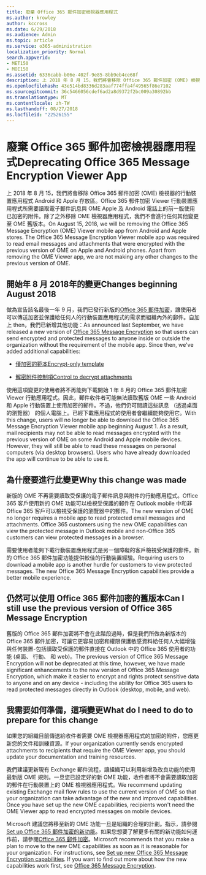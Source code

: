 ```yaml
---
title: 廢棄 Office 365 郵件加密檢視器應用程式
ms.author: krowley
author: kccross
ms.date: 6/29/2018
ms.audience: Admin
ms.topic: article
ms.service: o365-administration
localization_priority: Normal
search.appverid:
- MET150
- MOE150
ms.assetid: 6336cabb-b06e-402f-9e85-8bb9eb4ce68f
description: 上 2018 年 8 月 15，我們將會移除 Office 365 郵件加密 (OME) 檢視器的行動裝置應用程式 Android 和 Apple 存放區。Office 365 郵件加密 Viewer 行動裝置應用程式所需要讀取電子郵件訊息與 OME Apple 及 Android 電話上的前一版使用已加密的附件。除了之外移除 OME 檢視器應用程式，我們不會進行任何其他變更至 OME 舊版本。
ms.openlocfilehash: 43e514bd8336d283aaf774ffa4f49565f86e7102
ms.sourcegitcommit: 36c5466056cdef6ad2a8d9372f2bc009a30892bb
ms.translationtype: MT
ms.contentlocale: zh-TW
ms.lasthandoff: 08/27/2018
ms.locfileid: "22526155"
---
```

# <a name="deprecating-office-365-message-encryption-viewer-app"></a><span data-ttu-id="bb52a-105">廢棄 Office 365 郵件加密檢視器應用程式</span><span class="sxs-lookup"><span data-stu-id="bb52a-105">Deprecating Office 365 Message Encryption Viewer App</span></span>

<span data-ttu-id="bb52a-p102">上 2018 年 8 月 15，我們將會移除 Office 365 郵件加密 (OME) 檢視器的行動裝置應用程式 Android 和 Apple 存放區。Office 365 郵件加密 Viewer 行動裝置應用程式所需要讀取電子郵件訊息與 OME Apple 及 Android 電話上的前一版使用已加密的附件。除了之外移除 OME 檢視器應用程式，我們不會進行任何其他變更至 OME 舊版本。</span><span class="sxs-lookup"><span data-stu-id="bb52a-p102">On August 15, 2018, we will be removing the Office 365 Message Encryption (OME) Viewer mobile app from Android and Apple stores. The Office 365 Message Encryption Viewer mobile app was required to read email messages and attachments that were encrypted with the previous version of OME on Apple and Android phones. Apart from removing the OME Viewer app, we are not making any other changes to the previous version of OME.</span></span>
  
## <a name="changes-beginning-august-2018"></a><span data-ttu-id="bb52a-109">開始年 8 月 2018年的變更</span><span class="sxs-lookup"><span data-stu-id="bb52a-109">Changes beginning August 2018</span></span>

<span data-ttu-id="bb52a-p103">做為宣告該名最後一年 9 月，我們已發行新版的[Office 365 郵件加密](https://aka.ms/ome2017)，讓使用者可以傳送加密並保護給任何人的行動裝置應用程式的需求而組織內外的郵件。自加上 then，我們已新增其他功能：</span><span class="sxs-lookup"><span data-stu-id="bb52a-p103">As announced last September, we have released a new version of [Office 365 Message Encryption](https://aka.ms/ome2017) so that users can send encrypted and protected messages to anyone inside or outside the organization without the requirement of the mobile app. Since then, we've added additional capabilities:</span></span> 
  
- [<span data-ttu-id="bb52a-112">僅加密的範本</span><span class="sxs-lookup"><span data-stu-id="bb52a-112">Encrypt-only template</span></span>](https://aka.ms/encryptonly)
    
- [<span data-ttu-id="bb52a-113">解密附件控制項</span><span class="sxs-lookup"><span data-stu-id="bb52a-113">Control to decrypt attachments</span></span>](https://techcommunity.microsoft.com/t5/Security-Privacy-and-Compliance/Admin-control-for-attachments-now-available-in-Office-365/ba-p/204007)
    
<span data-ttu-id="bb52a-p104">使用這項變更的使用者將不再能夠下載開始 1 年 8 月的 Office 365 郵件加密 Viewer 行動應用程式。因此，郵件收件者可能無法讀取舊版 OME 一些 Android 和 Apple 行動裝置上使用加密的郵件。不過，他們仍可閱讀這些訊息 （透過桌面的瀏覽器） 的個人電腦上。已經下載應用程式的使用者會繼續能夠使用它。</span><span class="sxs-lookup"><span data-stu-id="bb52a-p104">With this change, users will no longer be able to download the Office 365 Message Encryption Viewer mobile app beginning August 1. As a result, mail recipients may not be able to read messages encrypted with the previous version of OME on some Android and Apple mobile devices. However, they will still be able to read these messages on personal computers (via desktop browsers). Users who have already downloaded the app will continue to be able to use it.</span></span>
  
## <a name="why-this-change-was-made"></a><span data-ttu-id="bb52a-118">為什麼要進行此變更</span><span class="sxs-lookup"><span data-stu-id="bb52a-118">Why this change was made</span></span>

<span data-ttu-id="bb52a-p105">新版的 OME 不再需要讀取受保護的電子郵件訊息與附件的行動應用程式。Office 365 客戶使用新的 OME 功能可以檢視受保護的郵件在 Outlook mobile 中和非 Office 365 客戶可以檢視受保護的瀏覽器中的郵件。</span><span class="sxs-lookup"><span data-stu-id="bb52a-p105">The new version of OME no longer requires a mobile app to read protected email messages and attachments. Office 365 customers using the new OME capabilities can view the protected message in Outlook mobile and non-Office 365 customers can view protected messages in a browser.</span></span>
  
<span data-ttu-id="bb52a-p106">需要使用者能夠下載行動裝置應用程式是另一個障礙的客戶檢視受保護的郵件。新的 Office 365 郵件加密功能提供較佳的行動裝置經驗。</span><span class="sxs-lookup"><span data-stu-id="bb52a-p106">Requiring users to download a mobile app is another hurdle for customers to view protected messages. The new Office 365 Message Encryption capabilities provide a better mobile experience.</span></span>
  
## <a name="can-i-still-use-the-previous-version-of-office-365-message-encryption"></a><span data-ttu-id="bb52a-123">仍然可以使用 Office 365 郵件加密的舊版本</span><span class="sxs-lookup"><span data-stu-id="bb52a-123">Can I still use the previous version of Office 365 Message Encryption</span></span>

<span data-ttu-id="bb52a-124">舊版的 Office 365 郵件加密將不會在此階段過時，但是我們所做為新版本的 Office 365 郵件加密，可讓它更容易加密和權限保護敏感資料給任何人大幅增強與任何裝置-包括讀取受保護的郵件直接在 Outlook 中的 Office 365 使用者的功能 (桌面、 行動、 和 web)。</span><span class="sxs-lookup"><span data-stu-id="bb52a-124">The previous version of Office 365 Message Encryption will not be deprecated at this time, however, we have made significant enhancements to the new version of Office 365 Message Encryption, which make it easier to encrypt and rights protect sensitive data to anyone and on any device - including the ability for Office 365 users to read protected messages directly in Outlook (desktop, mobile, and web).</span></span> 
  
## <a name="what-do-i-need-to-do-to-prepare-for-this-change"></a><span data-ttu-id="bb52a-125">我需要如何準備，這項變更</span><span class="sxs-lookup"><span data-stu-id="bb52a-125">What do I need to do to prepare for this change</span></span>

<span data-ttu-id="bb52a-126">如果您的組織目前傳送給收件者需要 OME 檢視器應用程式的加密的附件，您應更新您的文件和訓練資源。</span><span class="sxs-lookup"><span data-stu-id="bb52a-126">If your organization currently sends encrypted attachments to recipients that require the OME Viewer app, you should update your documentation and training resources.</span></span>
  
<span data-ttu-id="bb52a-p107">我們建議更新現有 Exchange 郵件流程，讓組織可以利用新增及改良功能的使用最新版 OME 規則。一旦您已設定好的新 OME 功能，收件者將不會需要讀取加密的郵件在行動裝置上的 OME 檢視器應用程式。</span><span class="sxs-lookup"><span data-stu-id="bb52a-p107">We recommend updating existing Exchange mail flow rules to use the current version of OME so that your organization can take advantage of the new and improved capabilities. Once you have set up the new OME capabilities, recipients won't need the OME Viewer app to read encrypted messages on mobile devices.</span></span>
  
<span data-ttu-id="bb52a-p108">Microsoft 建議您將移至新的 OME 功能一旦是組織的合理的計劃。指示，請參閱[Set up Office 365 郵件加密的新功能](set-up-new-message-encryption-capabilities.md)。如果您想要了解更多有關的新功能如何運作前，請參閱[Office 365 郵件加密](ome.md)。</span><span class="sxs-lookup"><span data-stu-id="bb52a-p108">Microsoft recommends that you make a plan to move to the new OME capabilities as soon as it is reasonable for your organization. For instructions, see [Set up new Office 365 Message Encryption capabilities](set-up-new-message-encryption-capabilities.md). If you want to find out more about how the new capabilities work first, see [Office 365 Message Encryption](ome.md).</span></span>
  

